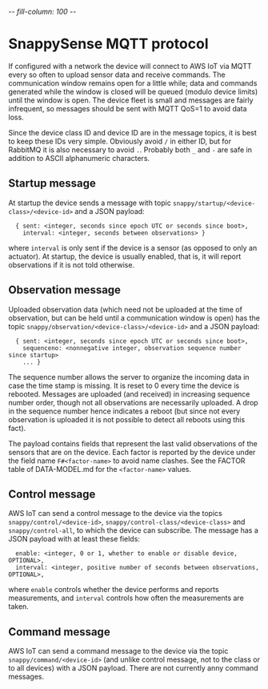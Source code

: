 -*- fill-column: 100 -*-

# SnappySense MQTT protocol

If configured with a network the device will connect to AWS IoT via MQTT every so often to upload
sensor data and receive commands.  The communication window remains open for a little while; data
and commands generated while the window is closed will be queued (modulo device limits) until the
window is open.  The device fleet is small and messages are fairly infrequent, so messages should be
sent with MQTT QoS=1 to avoid data loss.

Since the device class ID and device ID are in the message topics, it is best to keep these IDs very
simple.  Obviously avoid `/` in either ID, but for RabbitMQ it is also necessary to avoid `.`.
Probably both `_` and `-` are safe in addition to ASCII alphanumeric characters.

## Startup message

At startup the device sends a message with topic `snappy/startup/<device-class>/<device-id>` and a
JSON payload:

```
  { sent: <integer, seconds since epoch UTC or seconds since boot>,
    interval: <integer, seconds between observations> }
```

where `interval` is only sent if the device is a sensor (as opposed to only an actuator).
At startup, the device is usually enabled, that is, it will report observations if it is not told
otherwise.

## Observation message

Uploaded observation data (which need not be uploaded at the time of observation, but can be held
until a communication window is open) has the topic `snappy/observation/<device-class>/<device-id>` and
a JSON payload:

```
  { sent: <integer, seconds since epoch UTC or seconds since boot>,
    sequenceno: <nonnegative integer, observation sequence number since startup>
    ... }
```

The sequence number allows the server to organize the incoming data in case the time stamp is
missing.  It is reset to 0 every time the device is rebooted.  Messages are uploaded (and received)
in increasing sequence number order, though not all observations are necessarily uploaded.  A drop
in the sequence number hence indicates a reboot (but since not every observation is uploaded it is
not possible to detect all reboots using this fact).

The payload contains fields that represent the last valid observations of the sensors that are on the
device.  Each factor is reported by the device under the field name `F#<factor-name>` to avoid name
clashes.  See the FACTOR table of DATA-MODEL.md for the `<factor-name>` values.

## Control message

AWS IoT can send a control message to the device via the topics `snappy/control/<device-id>`,
`snappy/control-class/<device-class>` and `snappy/control-all`, to which the device can subscribe.  The
message has a JSON payload with at least these fields:

```
  enable: <integer, 0 or 1, whether to enable or disable device, OPTIONAL>,
  interval: <integer, positive number of seconds between observations, OPTIONAL>,
```

where `enable` controls whether the device performs and reports measurements, and `interval`
controls how often the measurements are taken.

## Command message

AWS IoT can send a command message to the device via the topic `snappy/command/<device-id>` (and
unlike control message, not to the class or to all devices) with a JSON payload.  There are not currently
anny command messages.
